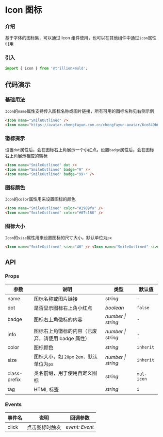 # Icon 图标

### 介绍

基于字体的图标集，可以通过 Icon 组件使用，也可以在其他组件中通过`icon`属性引用

### 引入

```js
import { Icon } from '@trillion/muld';

```

## 代码演示

### 基础用法

`Icon`的`name`属性支持传入图标名称或图片链接，所有可用的图标名称见右侧示例

```html
<Icon name="SmileOutlined" />
<Icon name="https://avatar.chengfayun.com.cn/chengfayun-avatar/6ce849b003c18744b54d1a9913db75e9.png" />
```

### 徽标提示

设置`dot`属性后，会在图标右上角展示一个小红点。设置`badge`属性后，会在图标右上角展示相应的徽标

```html
<Icon name="SmileOutlined" dot />
<Icon name="SmileOutlined" badge="9" />
<Icon name="SmileOutlined" badge="99+" />
```

### 图标颜色

`Icon`的`color`属性用来设置图标的颜色

```html
<Icon name="SmileOutlined" color="#1989fa" />
<Icon name="SmileOutlined" color="#07c160" />
```

### 图标大小

`Icon`的`size`属性用来设置图标的尺寸大小，默认单位为`px`

```html
<Icon name="SmileOutlined" size="40" /> <Icon name="SmileOutlined" size="3rem" />
```

## API

### Props

| 参数 | 说明 | 类型 | 默认值 |
| --- | --- | --- | --- |
| name | 图标名称或图片链接 | _string_ | - |
| dot | 是否显示图标右上角小红点 | _boolean_ | `false` |
| badge  | 图标右上角徽标的内容 | _number \| string_ | - |
| info | 图标右上角徽标的内容（已废弃，请使用 badge 属性） | _number \| string_ | - |
| color | 图标颜色 | _string_ | `inherit` |
| size | 图标大小，如 `20px` `2em`，默认单位为`px` | _number \| string_ | `inherit` |
| class-prefix | 类名前缀，用于使用自定义图标 | _string_ | `mul-icon` |
| tag | HTML 标签 | _string_ | `i` |

### Events

| 事件名 | 说明           | 回调参数       |
| ------ | -------------- | -------------- |
| click  | 点击图标时触发 | _event: Event_ |

